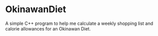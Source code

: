 # OkinawanDiet
A simple C++ program to help me calculate a weekly shopping list and calorie allowances for an Okinawan Diet.
